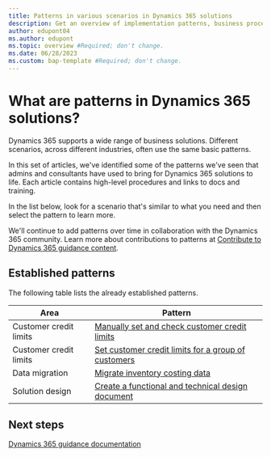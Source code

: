 ```yaml
---
title: Patterns in various scenarios in Dynamics 365 solutions
description: Get an overview of implementation patterns, business process patterns, and other design patterns that we have identified for solutions with Dynamics 365 apps.
author: edupont04
ms.author: edupont
ms.topic: overview #Required; don't change.
ms.date: 06/28/2023
ms.custom: bap-template #Required; don't change.
---
```


# What are patterns in Dynamics 365 solutions?

Dynamics 365 supports a wide range of business solutions. Different scenarios, across different industries, often use the same basic patterns.  

In this set of articles, we've identified some of the patterns we've seen that admins and consultants have used to bring for Dynamics 365 solutions to life. Each article contains high-level procedures and links to docs and training.

In the list below, look for a scenario that's similar to what you need and then select the pattern to learn more.

We'll continue to add patterns over time in collaboration with the Dynamics 365 community. Learn more about contributions to patterns at [Contribute to Dynamics 365 guidance content](/dynamics365/get-started/contribute#dynamics-365-guidance-content).  

## Established patterns

The following table lists the already established patterns.  

|Area  |Pattern  |
|---------|---------|
|Customer credit limits   |[Manually set and check customer credit limits](../business-processes/pattern-manually-set-check-customer-credit-limits.md)         |
|Customer credit limits   |[Set customer credit limits for a group of customers](../business-processes/pattern-set-customer-credit-limits-for-group-of-customers.md)         |
|Data migration|[Migrate inventory costing data](../implementation-guide/migrate-inventory-costing-data.md)|
|Solution design|[Create a functional and technical design document](create-functional-technical-design-document.md)|

## Next steps

[Dynamics 365 guidance documentation](../index.yml)  
